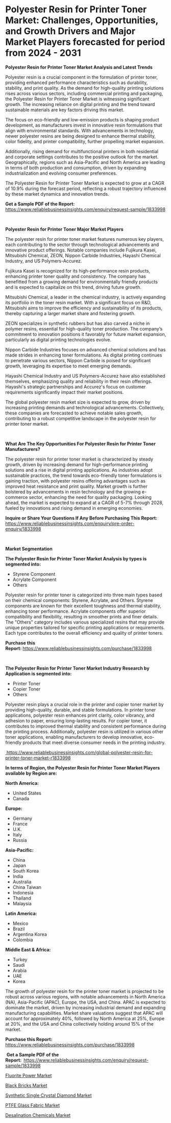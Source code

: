<p><h1>Polyester Resin for Printer Toner Market: Challenges, Opportunities, and Growth Drivers and Major Market Players forecasted for period from 2024 - 2031</h1></p><p><strong>Polyester Resin for Printer Toner Market Analysis and Latest Trends</strong></p>
<p><p>Polyester resin is a crucial component in the formulation of printer toner, providing enhanced performance characteristics such as durability, stability, and print quality. As the demand for high-quality printing solutions rises across various sectors, including commercial printing and packaging, the Polyester Resin for Printer Toner Market is witnessing significant growth. The increasing reliance on digital printing and the trend toward sustainable materials are key factors driving this market.</p><p>The focus on eco-friendly and low-emission products is shaping product development, as manufacturers invest in innovative resin formulations that align with environmental standards. With advancements in technology, newer polyester resins are being designed to enhance thermal stability, color fidelity, and printer compatibility, further propelling market expansion.</p><p>Additionally, rising demand for multifunctional printers in both residential and corporate settings contributes to the positive outlook for the market. Geographically, regions such as Asia-Pacific and North America are leading in terms of both production and consumption, driven by expanding industrialization and evolving consumer preferences.</p><p>The Polyester Resin for Printer Toner Market is expected to grow at a CAGR of 10.9% during the forecast period, reflecting a robust trajectory influenced by these market dynamics and innovation trends.</p></p>
<p><strong>Get a Sample PDF of the Report:&nbsp;</strong> <a href="https://www.reliablebusinessinsights.com/enquiry/request-sample/1833998?utm_campaign=1500&utm_medium=2&utm_source=Github&utm_content=ia&utm_term=17102024&utm_id=polyester-resin-for-printer-toner">https://www.reliablebusinessinsights.com/enquiry/request-sample/1833998</a></p>
<p>&nbsp;</p>
<p><strong>Polyester Resin for Printer Toner Major Market Players</strong></p>
<p><p>The polyester resin for printer toner market features numerous key players, each contributing to the sector through technological advancements and innovative product offerings. Notable companies include Fujikura Kasei, Mitsubishi Chemical, ZEON, Nippon Carbide Industries, Hayashi Chemical Industry, and US Polymers-Accurez.</p><p>Fujikura Kasei is recognized for its high-performance resin products, enhancing printer toner quality and consistency. The company has benefitted from a growing demand for environmentally friendly products and is expected to capitalize on this trend, driving future growth.</p><p>Mitsubishi Chemical, a leader in the chemical industry, is actively expanding its portfolio in the toner resin market. With a significant focus on R&D, Mitsubishi aims to improve the efficiency and sustainability of its products, thereby capturing a larger market share and fostering growth.</p><p>ZEON specializes in synthetic rubbers but has also carved a niche in polymer resins, essential for high-quality toner production. The company’s commitment to innovation positions it favorably for future market expansion, particularly as digital printing technologies evolve.</p><p>Nippon Carbide Industries focuses on advanced chemical solutions and has made strides in enhancing toner formulations. As digital printing continues to penetrate various sectors, Nippon Carbide is poised for significant growth, leveraging its expertise to meet emerging demands.</p><p>Hayashi Chemical Industry and US Polymers-Accurez have also established themselves, emphasizing quality and reliability in their resin offerings. Hayashi's strategic partnerships and Accurez's focus on customer requirements significantly impact their market positions.</p><p>The global polyester resin market size is expected to grow, driven by increasing printing demands and technological advancements. Collectively, these companies are forecasted to achieve notable sales growth, contributing to a robust competitive landscape in the polyester resin for printer toner market.</p></p>
<p>&nbsp;</p>
<p><strong>What Are The Key Opportunities For Polyester Resin for Printer Toner Manufacturers?</strong></p>
<p><p>The polyester resin for printer toner market is characterized by steady growth, driven by increasing demand for high-performance printing solutions and a rise in digital printing applications. As industries adopt sustainable practices, the trend towards eco-friendly toner formulations is gaining traction, with polyester resins offering advantages such as improved heat resistance and print quality. Market growth is further bolstered by advancements in resin technology and the growing e-commerce sector, enhancing the need for quality packaging. Looking ahead, the market is expected to expand at a CAGR of 5-7% through 2028, fueled by innovations and rising demand in emerging economies.</p></p>
<p><strong>Inquire or Share Your Questions If Any Before Purchasing This Report:</strong> <a href="https://www.reliablebusinessinsights.com/enquiry/pre-order-enquiry/1833998?utm_campaign=1500&utm_medium=2&utm_source=Github&utm_content=ia&utm_term=17102024&utm_id=polyester-resin-for-printer-toner">https://www.reliablebusinessinsights.com/enquiry/pre-order-enquiry/1833998</a></p>
<p>&nbsp;</p>
<p><strong>Market Segmentation</strong></p>
<p><strong>The Polyester Resin for Printer Toner Market Analysis by types is segmented into:</strong></p>
<p><ul><li>Styrene Component</li><li>Acrylate Component</li><li>Others</li></ul></p>
<p><p>Polyester resin for printer toner is categorized into three main types based on their chemical components: Styrene, Acrylate, and Others. Styrene components are known for their excellent toughness and thermal stability, enhancing toner performance. Acrylate components offer superior compatibility and flexibility, resulting in smoother prints and finer details. The "Others" category includes various specialized resins that may provide unique properties tailored for specific printing applications or requirements. Each type contributes to the overall efficiency and quality of printer toners.</p></p>
<p><strong>Purchase this Report:&nbsp;</strong><a href="https://www.reliablebusinessinsights.com/purchase/1833998?utm_campaign=1500&utm_medium=2&utm_source=Github&utm_content=ia&utm_term=17102024&utm_id=polyester-resin-for-printer-toner">https://www.reliablebusinessinsights.com/purchase/1833998</a></p>
<p>&nbsp;</p>
<p><strong>The Polyester Resin for Printer Toner Market Industry Research by Application is segmented into:</strong></p>
<p><ul><li>Printer Toner</li><li>Copier Toner</li><li>Others</li></ul></p>
<p><p>Polyester resin plays a crucial role in the printer and copier toner market by providing high-quality, durable, and stable formulations. In printer toner applications, polyester resin enhances print clarity, color vibrancy, and adhesion to paper, ensuring long-lasting results. For copier toner, it contributes to improved thermal stability and consistent performance during the printing process. Additionally, polyester resin is utilized in various other toner applications, enabling manufacturers to develop innovative, eco-friendly products that meet diverse consumer needs in the printing industry.</p></p>
<p><a href="https://www.reliablebusinessinsights.com/global-polyester-resin-for-printer-toner-market-r1833998?utm_campaign=1500&utm_medium=2&utm_source=Github&utm_content=ia&utm_term=17102024&utm_id=polyester-resin-for-printer-toner">&nbsp;https://www.reliablebusinessinsights.com/global-polyester-resin-for-printer-toner-market-r1833998</a></p>
<p><strong>In terms of Region, the Polyester Resin for Printer Toner Market Players available by Region are:</strong></p>
<p>
    <p> <strong> North America: </strong>
        <ul>
            <li>United States</li>
            <li>Canada</li>
        </ul>
        </p> 
    <p> <strong> Europe: </strong>
        <ul>
            <li>Germany</li>
            <li>France</li>
            <li>U.K.</li>
            <li>Italy</li>
            <li>Russia</li>
        </ul>
        </p> 
    <p> <strong> Asia-Pacific: </strong>
        <ul>
            <li>China</li>
            <li>Japan</li>
            <li>South Korea</li>
            <li>India</li>
            <li>Australia</li>
            <li>China Taiwan</li>
            <li>Indonesia</li>
            <li>Thailand</li>
            <li>Malaysia</li>
        </ul>
        </p> 
    <p> <strong> Latin America: </strong>
        <ul>
            <li>Mexico</li>
            <li>Brazil</li>
            <li>Argentina Korea</li>
            <li>Colombia</li>
        </ul>
        </p> 
    <p> <strong> Middle East & Africa: </strong>
        <ul>
            <li>Turkey</li>
            <li>Saudi</li>
            <li>Arabia</li>
            <li>UAE</li>
            <li>Korea</li>
        </ul>
    </p>
    </p>
<p><p>The growth of polyester resin for the printer toner market is projected to be robust across various regions, with notable advancements in North America (NA), Asia-Pacific (APAC), Europe, the USA, and China. APAC is expected to dominate the market, driven by increasing industrial demand and expanding manufacturing capabilities. Market share valuations suggest that APAC will account for approximately 40%, followed by North America at 25%, Europe at 20%, and the USA and China collectively holding around 15% of the market.</p></p>
<p><strong>Purchase this Report: </strong><a href="https://www.reliablebusinessinsights.com/purchase/1833998?utm_campaign=1500&utm_medium=2&utm_source=Github&utm_content=ia&utm_term=17102024&utm_id=polyester-resin-for-printer-toner">https://www.reliablebusinessinsights.com/purchase/1833998</a></p>
<p>&nbsp;<strong>Get a Sample PDF of the Report:&nbsp;&nbsp;</strong><a href="https://www.reliablebusinessinsights.com/enquiry/request-sample/1833998?utm_campaign=1500&utm_medium=2&utm_source=Github&utm_content=ia&utm_term=17102024&utm_id=polyester-resin-for-printer-toner">https://www.reliablebusinessinsights.com/enquiry/request-sample/1833998</a></p>
<p><strong></strong></p>
<p><p><a href="https://www.linkedin.com/pulse/fluorite-power-industry-sector-new-technologies-market-impact-2gkhf?utm_campaign=1500&utm_medium=2&utm_source=Github&utm_content=ia&utm_term=17102024&utm_id=polyester-resin-for-printer-toner">Fluorite Power Market</a></p><p><a href="https://www.linkedin.com/pulse/black-bricks-market-refracting-trends-consumer-behaviors-kfxvf?utm_campaign=1500&utm_medium=2&utm_source=Github&utm_content=ia&utm_term=17102024&utm_id=polyester-resin-for-printer-toner">Black Bricks Market</a></p><p><a href="https://www.linkedin.com/pulse/global-synthetic-single-crystal-diamond-market-trends-innovations-uagjf?utm_campaign=1500&utm_medium=2&utm_source=Github&utm_content=ia&utm_term=17102024&utm_id=polyester-resin-for-printer-toner">Synthetic Single Crystal Diamond Market</a></p><p><a href="https://www.linkedin.com/pulse/exploring-ptfe-glass-fabric-market-strategic-insights-growth-eu45f?utm_campaign=1500&utm_medium=2&utm_source=Github&utm_content=ia&utm_term=17102024&utm_id=polyester-resin-for-printer-toner">PTFE Glass Fabric Market</a></p><p><a href="https://www.linkedin.com/pulse/desalination-chemicals-market-trends-insights-type-application-9bz0f?utm_campaign=1500&utm_medium=2&utm_source=Github&utm_content=ia&utm_term=17102024&utm_id=polyester-resin-for-printer-toner">Desalination Chemicals Market</a></p></p>